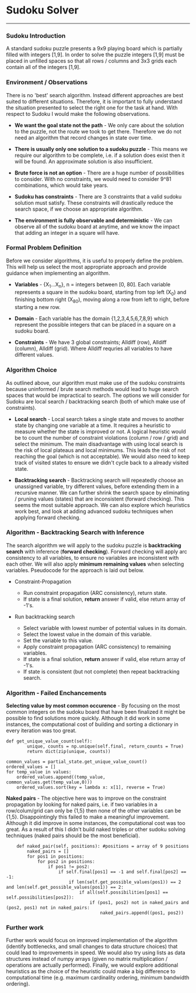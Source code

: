 # Sudoku Solver
------
### Sudoku Introduction
A standard sudoku puzzle presents a 9x9 playing board which is partially filled with integers [1,9]. In order to solve the puzzle integers [1,9] must be placed in unfilled spaces so that all rows / columns and 3x3 grids each contain all of the integers [1,9].

### Environment / Observations
There is no 'best' search algorithm. Instead different approaches are best suited to different situations. Therefore, it is important to fully understand the situation presented to select the right one for the task at hand. With respect to Sudoku I would make the following observations.   

- **We want the goal state not the path** - We only care about the solution to the puzzle, not the route we took to get there. Therefore we do not need an algorithm that record changes in state over time.

- **There is usually only one solution to a sudoku puzzle** - This means we require our algorithm to be complete, i.e. if a solution does exist then it will be found. An approximate solution is also insufficient.

- **Brute force is not an option** - There are a huge number of possibilities to consider. With no constraints, we would need to consider 9^81 combinations, which would take years. 

- **Sudoku has constraints** - There are 3 constraints that a valid sudoku solution must satisfy. These constraints will drastically reduce the search space, if we choose an appropriate algorithm.

- **The environment is fully observable and deterministic** - We can observe all of the sudoku board at anytime, and we know the impact that adding an integer in a square will have.

### Formal Problem Definition
Before we consider algorithms, it is useful to properly define the problem. This will help us select the most appropriate approach and provide guidance when implementing an algorithm.

- **Variables** - {X<sub>1</sub>...X<sub>n</sub>}, n = integers between [0, 80]. Each variable represents a square in the sudoku board, starting from top left (X<sub>0</sub>) and finishing bottom right (X<sub>80</sub>), moving along a row from left to right, before starting a new row.

- **Domain** - Each variable has the domain {1,2,3,4,5,6,7,8,9} which represent the possible integers that can be placed in a square on a sudoku board.

- **Constraints** - We have 3 global constraints; Alldiff (row), Alldiff (column), Alldiff (grid). Where Alldiff requries all variables to have different values.

### Algorithm Choice
As outlined above, our algorithm must make use of the sudoku constraints because uninformed / brute search methods would lead to huge search spaces that would be impractical to search. The options we will consider for Sudoku are local search / backtracking search (both of which make use of constraints).

- **Local search** - Local search takes a single state and moves to another state by changing one variable at a time. It requires a heuristic to measure whether the state is improved or not. A logical heuristic would be to count the number of constraint violations (column / row / grid) and select the minimum. The main disadvantage with using local search is the risk of local plateaus and local minimums. This leads the risk of not reaching the goal (which is not acceptable). We would also need to keep track of visited states to ensure we didn't cycle back to a already visited state. 

- **Backtracking search** - Backtracking search will repeatedly choose an unassigned variable, try different values, before extending them in a recursive manner. We can further shrink the search space by eliminating / pruning values (states) that are inconsistent (forward checking). This seems the most suitable approach. We can also explore which heuristics work best, and look at adding advanced sudoku techniques when applying forward checking. 
 
### Algorithm - Backtracking Search with Inference
The search algorithm we will apply to the sudoku puzzle is **backtracking search** with inference (**forward checking**). Forward checking will apply arc consistency to all variables, to ensure no variables are inconsistent with each other. We will also apply **minimum remaining values** when selecting variables. Pseudocode for the approach is laid out below. 

* Constraint-Propagation
    -    Run constraint propagation (ARC consistency), return state.  
    - If state is a final solution, **return** answer if valid, else return array of -1's.  

* Run backtracking search
    - Select variable with lowest number of potential values in its domain.  
    - Select the lowest value in the domain of this variable.  
    - Set the variable to this value.  
    - Apply constraint propagation (ARC consistency) to remaining variables.  
    - If state is a final solution, **return** answer if valid, else return array of -1's.  
    - If state is consistent (but not complete) then repeat backtracking search.  

### Algorithm - Failed Enchancements
**Selecting value by most common occurence** - By focusing on the most common integers on the sudoku board that have been finalized it might be possible to find solutions more quickly. Although it did work in some instances, the computational cost of building and sorting a dictionary in every iteration was too great.
```
def get_unique_value_count(self):
        unique, counts = np.unique(self.final, return_counts = True)
        return dict(zip(unique, counts))

common_values = partial_state.get_unique_value_count()
ordered_values = []
for temp_value in values:
    ordered_values.append((temp_value, common_values.get(temp_value,0)))
    ordered_values.sort(key = lambda x: x[1], reverse = True)
```
**Naked pairs** - The objective here was to improve on the constraint propagation by looking for naked pairs, i.e. if two variables in a row/colum/grid can only be {1,5} then none of the other variables can be {1,5}. Disappointingly this failed to make a meaningful improvement. Although it did improve in some instances, the computational cost was too great. As a result of this I didn't build naked triples or other sudoku solving techniques (naked pairs should be the most beneficial).
```
    def naked_pair(self, positions): #positions = array of 9 positions
        naked_pairs = []
        for pos1 in positions:
            for pos2 in positions:
                if pos1 != pos2:
                    if self.final[pos1] == -1 and self.final[pos2] == -1:
                        if len(self.get_possible_values(pos1)) == 2 and len(self.get_possible_values(pos1)) == 2:
                            if all(self.possibilities[pos1] == self.possibilities[pos2]):
                                if (pos1, pos2) not in naked_pairs and (pos2, pos1) not in naked_pairs:
                                    naked_pairs.append((pos1, pos2))
```

### Further work
Further work would focus on improved implementation of the algorithm (identify bottlenecks, and small changes to data structure choices) that could lead to improvements in speed. We would also try using lists as data structures instead of numpy arrays (given no matrix multiplication / operations are actually performed). Finally, we would explore additional heuristics as the choice of the heuristic could make a big difference to computational time (e.g. maximum cardinality ordering, minimum bandwidth ordering).

